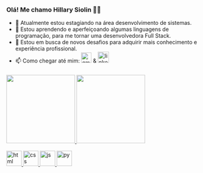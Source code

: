 ### Olá! Me chamo Hillary Siolin 👩‍💻

- 💬 Atualmente estou estagiando na área desenvolvimento de sistemas.
- 🌱 Estou aprendendo e aperfeiçoando algumas linguagens de programação, para me tornar uma desenvolvedora Full Stack.
- 👯 Estou em busca de novos desafios para adquirir mais conhecimento e experiência profissional.
- 📫 Como chegar até mim:  <a href = "mailto:hillaryssima876@gmail.com"><img width="27" height="27" src="https://img.icons8.com/color/48/gmail-new.png" alt="gmail-new"/></a> & <a href="https://www.linkedin.com/in/hillary-alexandra/-45875016a" target="_blank"><img width="29" height="29" src="https://img.icons8.com/papercut/60/linkedin.png" alt="linkedin"/></a> 
###

<div align="left">
  <a href="https://github.com/Hillary77">
  <img height="180em" src="https://github-readme-stats.vercel.app/api?username=Hillary77&show_icons=true&theme=dark#gh-dark-mode-only https://github.com/Hillary77/github-readme-stats#gh-dark-mode-only">
  <img height="180em" src="https://github-readme-stats.vercel.app/api/top-langs/?username=Hillary77&layout=compact&langs_count=7&theme=dark#gh-dark-mode-only"/>
</div>
    <br>
<div style="display: inline_block">
  <img width="40" height="40" src="https://img.icons8.com/office/40/html.png" alt="html"/>
  <img width="40" height="40" src="https://img.icons8.com/office/40/css.png" alt="css"/>
  <img width="40" height="40" src="https://img.icons8.com/office/40/js.png" alt="js"/>
  <img width="40" height="40" src="https://img.icons8.com/office/40/py.png" alt="py"/>
</div>

###
